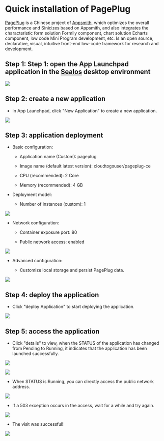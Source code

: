 # Quick installation of PagePlug

[PagePlug](https://github.com/cloudtogo/pageplug) is a Chinese project
of [Appsmith](https://github.com/appsmithorg/appsmith), which optimizes the overall performance and Sinicizes based on
Appsmith, and also integrates the characteristic form solution Formily component, chart solution Echarts component, low
code Mini Program development, etc.
Is an open source, declarative, visual, intuitive front-end low-code framework for research and development.

## Step 1: Step 1: open the App Launchpad application in the [Sealos](https://cloud.sealos.io) desktop environment

![](../images/pageplug-1.png)

## Step 2: create a new application

- In App Launchpad, click "New Application" to create a new application.

![](../images/pageplug-2.png)

## Step 3: application deployment

- Basic configuration:

    - Application name (Custom): pageplug

    - Image name (default latest version): cloudtogouser/pageplug-ce

    - CPU (recommended): 2 Core

    - Memory (recommended): 4 GB

- Deployment model:

    - Number of instances (custom): 1

![](../images/pageplug-3.png)

- Network configuration:

    - Container exposure port: 80

    - Public network access: enabled

![](../images/pageplug-4.png)

- Advanced configuration:

    - Customize local storage and persist PagePlug data.

![](../images/pageplug-5.png)

## Step 4: deploy the application

- Click "deploy Application" to start deploying the application.

![](../images/pageplug-6.png)

## Step 5: access the application

- Click "details" to view, when the STATUS of the application has changed from Pending to Running, it indicates that the
  application has been launched successfully.

![](../images/pageplug-7.png)

![](../images/pageplug-8.png)

- When STATUS is Running, you can directly access the public network address.

![](../images/pageplug-9.png)

- If a 503 exception occurs in the access, wait for a while and try again.

![](../images/pageplug-10.png)

- The visit was successful!

![](../images/pageplug-11.png)
